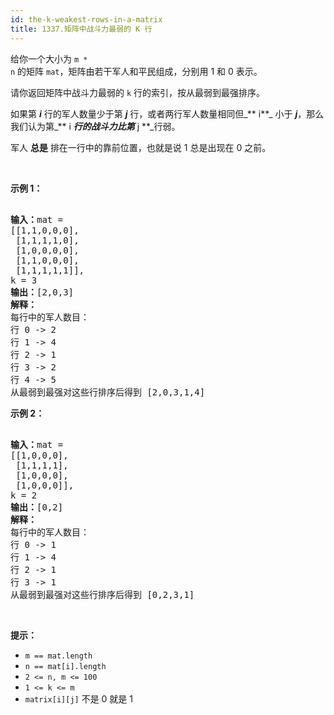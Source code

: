 ```yaml
---
id: the-k-weakest-rows-in-a-matrix
title: 1337.矩阵中战斗力最弱的 K 行
---
```

给你一个大小为 <code>m * n</code> 的矩阵 <code>mat</code>，矩阵由若干军人和平民组成，分别用 1 和 0 表示。

请你返回矩阵中战斗力最弱的 <code>k</code> 行的索引，按从最弱到最强排序。

如果第 _**i**_ 行的军人数量少于第 _**j**_ 行，或者两行军人数量相同但_** i**_ 小于 _**j**_，那么我们认为第_** i **_行的战斗力比第_** j **_行弱。

军人 **总是** 排在一行中的靠前位置，也就是说 1 总是出现在 0 之前。

 

**示例 1：**


<pre><br/><strong>输入：</strong>mat = <br/>[[1,1,0,0,0],<br/> [1,1,1,1,0],<br/> [1,0,0,0,0],<br/> [1,1,0,0,0],<br/> [1,1,1,1,1]], <br/>k = 3<br/><strong>输出：</strong>[2,0,3]<br/><strong>解释：</strong><br/>每行中的军人数目：<br/>行 0 -&gt; 2 <br/>行 1 -&gt; 4 <br/>行 2 -&gt; 1 <br/>行 3 -&gt; 2 <br/>行 4 -&gt; 5 <br/>从最弱到最强对这些行排序后得到 [2,0,3,1,4]<br/></pre>

**示例 2：**


<pre><br/><strong>输入：</strong>mat = <br/>[[1,0,0,0],<br/> [1,1,1,1],<br/> [1,0,0,0],<br/> [1,0,0,0]], <br/>k = 2<br/><strong>输出：</strong>[0,2]<br/><strong>解释：</strong> <br/>每行中的军人数目：<br/>行 0 -&gt; 1 <br/>行 1 -&gt; 4 <br/>行 2 -&gt; 1 <br/>行 3 -&gt; 1 <br/>从最弱到最强对这些行排序后得到 [0,2,3,1]<br/></pre>

 

**提示：**


- <code>m == mat.length</code>
- <code>n == mat[i].length</code>
- <code>2 &lt;= n, m &lt;= 100</code>
- <code>1 &lt;= k &lt;= m</code>
- <code>matrix[i][j]</code> 不是 0 就是 1
